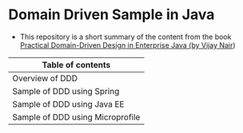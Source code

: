 # Domain Driven Sample in Java
- This repository is a short summary of the content from the book [Practical Domain-Driven Design in Enterprise Java (by Vijay Nair](https://www.amazon.com/Practical-Domain-Driven-Design-Enterprise-Java/dp/1484245423))

|Table of contents   |
|--------------------|
| Overview of DDD    |
| Sample of DDD using Spring    |
| Sample of DDD using Java EE   |
| Sample of DDD using Microprofile   |

